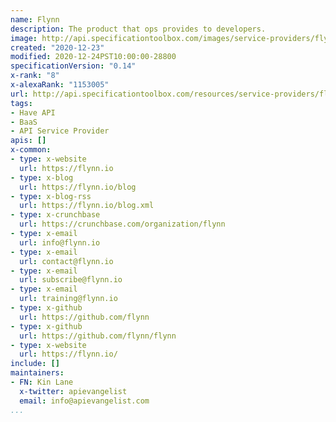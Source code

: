 ```yaml
---
name: Flynn
description: The product that ops provides to developers.
image: http://api.specificationtoolbox.com/images/service-providers/flynn.jpg
created: "2020-12-23"
modified: 2020-12-24PST10:00:00-28800
specificationVersion: "0.14"
x-rank: "8"
x-alexaRank: "1153005"
url: http://api.specificationtoolbox.com/resources/service-providers/flynn/
tags:
- Have API
- BaaS
- API Service Provider
apis: []
x-common:
- type: x-website
  url: https://flynn.io
- type: x-blog
  url: https://flynn.io/blog
- type: x-blog-rss
  url: https://flynn.io/blog.xml
- type: x-crunchbase
  url: https://crunchbase.com/organization/flynn
- type: x-email
  url: info@flynn.io
- type: x-email
  url: contact@flynn.io
- type: x-email
  url: subscribe@flynn.io
- type: x-email
  url: training@flynn.io
- type: x-github
  url: https://github.com/flynn
- type: x-github
  url: https://github.com/flynn/flynn
- type: x-website
  url: https://flynn.io/
include: []
maintainers:
- FN: Kin Lane
  x-twitter: apievangelist
  email: info@apievangelist.com
...
```

